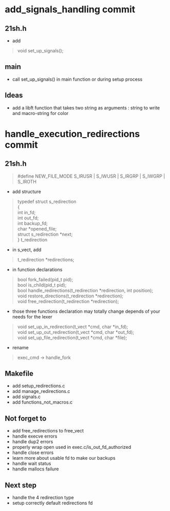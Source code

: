 # add_signals_handling commit

## 21sh.h
* add 
> void set_up_signals();

## main
* call set_up_signals() in main function or during setup process

## Ideas
* add a libft function that takes two string as arguments : string to write and macro-string for color

# handle_execution_redirections commit

## 21sh.h
> #define   NEW_FILE_MODE   S_IRUSR | S_IWUSR | S_IRGRP | S_IWGRP | S_IROTH
* add structure
> typedef struct			s_redirection \
> { \
> 	int					    in_fd; \
> 	int					    out_fd; \
> 	int					    backup_fd; \
> 	char				    *opened_file;\
>   struct s_redirection	*next;\
> }						t_redirection
* in s_vect, add
> t_redirection		*redirections;
* in function declarations
> bool fork_failed(pid_t pid); \
> bool is_child(pid_t pid); \
> bool handle_redirections(t_redirection *redirection, int position); \
> void restore_directions(t_redirection *redirection); \
> void free_redirection(t_redirection *redirection); 
* those three functions declaration may totally change depends of your needs for the lexer
> void set_up_in_redirection(t_vect *cmd, char *in_fd); \
> void set_up_out_redirection(t_vect *cmd, char *out_fd); \
> void set_up_file_redirection(t_vect *cmd, char *file);
* rename
> exec_cmd -> handle_fork

## Makefile
* add setup_redirections.c
* add manage_redirections.c
* add signals.c
* add functions_not_macros.c

## Not forget to
* add free_redirections to free_vect
* handle execve errors
* handle dup2 errors
* properly wrap open used in exec.c/is_out_fd_authorized
* handle close errors
* learn more about usable fd to make our backups
* handle wait status
* handle mallocs failure

## Next step
* handle the 4 redirection type
* setup correctly default redirections fd